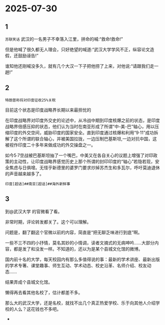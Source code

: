 # 2025-07-30

## 1

`苏联笑话` 武汉的一名男子不幸落入江里，拼命的喊:“救命!救命!”

但是他喊了很久都无人理会，只好绝望的喊道:“武汉大学学风不正，纵容论文造假，还鼓励诬告!”

谁知他还刚喊没多久，就有几个大汉一下子把他捞了上来，对他说:“请跟我们走一趟!” ​​​

## 2

`特朗普称将对印度征收25%关税`

目前这个状态是印度战略界长期以来最担忧的

在印度战略界对印度外交史的论述中，从冷战中期到印度核爆之前的状态，是印度战略界倍感压抑的状态，他们认为当时在南亚形成了所谓“中-美-巴”轴心，用以压缩印度的外交空间，威胁印度的国家安全。直到印度通过核爆和利用“9·11”成功拆解了这个所谓的联合轴心，并被美国拉拢，一边压制巴基斯坦,一边对抗中国，这被视作印度二十多年来做成功的外交操盘之一。

如今5·7空战被巴基斯坦抽了一个嘴巴，中美又在各自关心的议题上增强了对印政策的主动性，让印度战略界感觉历史上那个所谓的封印印度的“轴心”若隐若现，安全焦虑与日俱增。无怪乎新德里的婆罗门要求炒掉苏杰生和多瓦尔，呼吁莫迪退休的声音越来越多了。

`印度[超话]##南亚[超话]##海外新鲜事`

## 3

到@武汉大学 的官微看了看。

非常时期，评论转发都关了。这个可以理解。

问题是，翻了翻这个官微以前的内容，简直是“把无聊乏味进行到底”啊。

一些不三不四的小抒情，莫名其妙的小情调，读者文摘式的无病呻吟……大部分内容，都是发了和没发一样。不知道的，还以为是某个县城文化馆的微博。

国内前十名的大学，每天校园内有那么多值得说的事：最新的学术讲座、最新出版的学术专箸、课堂趣事、师生互动、学术动态、校史沿革、名师介绍、校友动态……

结果弄成个县城文化馆。

懒得再去看其他名校了，估计都差不多。

那么大的武汉大学，还是名校，就找不出几个真正热爱学校、乐于向其他人介绍学校的人么？这花钱也不多吧。

-

